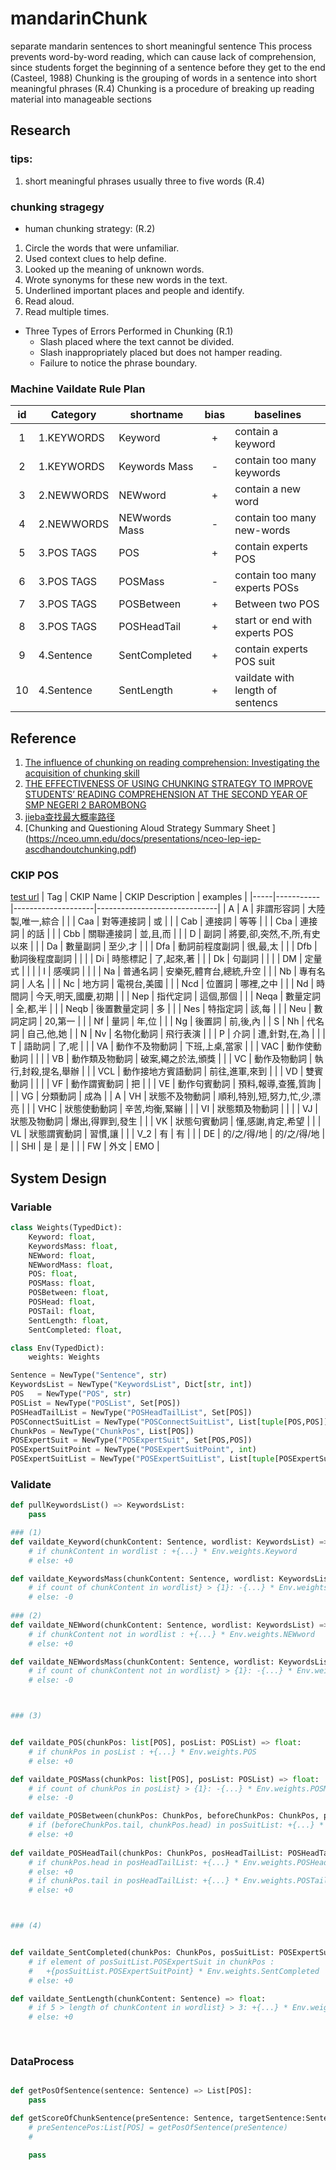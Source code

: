 # mandarinChunk
separate mandarin sentences to short meaningful sentence
This process prevents word-by-word reading, which can cause lack of comprehension, 
since students forget the beginning of a sentence before they get to the end (Casteel, 1988)
Chunking is the grouping of words in a sentence into short meaningful phrases (R.4)
Chunking is a procedure of breaking up reading material into manageable sections

## Research

### tips:
1. short meaningful phrases usually three to five words (R.4)


### chunking stragegy
  - human chunking strategy: (R.2)
1. Circle the words that were unfamiliar. <KEYWORDS WEIGHT>
2. Used context clues to help define.  <POS TAGS>
3. Looked up the meaning of unknown words.  <NEW-Words WEIGHT>
4. Wrote synonyms for these new words in the text. <NEW-Words WEIGHT>
5. Underlined important places and people and identify.  <POS TAGS>
6. Read aloud. <sentence smooth>
7. Read multiple times. <sentence smooth>

- Three Types of Errors Performed in Chunking (R.1)
  - Slash placed where the text cannot be divided. <sentence smooth>
  - Slash inappropriately placed but does not hamper reading.
  - Failure to notice the phrase boundary.  <sentence format>
	
	


### Machine Vaildate Rule Plan
|  id    |  Category    |  shortname      |  bias |  baselines                       |
| :----: | ----         | ----            | :----:| ----                             |
| 1      |  1.KEYWORDS  | Keyword         | +     | contain a keyword                |
| 2      |  1.KEYWORDS  | Keywords Mass   | -     | contain too many keywords        |
| 3      |  2.NEWWORDS  | NEWword         | +     | contain a new word               |
| 4      |  2.NEWWORDS  | NEWwords Mass   | -     | contain too many new-words       |
| 5      |  3.POS TAGS  | POS             | +     | contain experts POS              |
| 6      |  3.POS TAGS  | POSMass         | -     | contain too many experts POSs    |
| 7      |  3.POS TAGS  | POSBetween      | +     | Between two POS                  |
| 8      |  3.POS TAGS  | POSHeadTail     | +     | start or end with experts POS    | 
| 9      |  4.Sentence  | SentCompleted   | +     | contain experts POS suit         | 
| 10     |  4.Sentence  | SentLength      | +     | vaildate with length of sentencs | 

## Reference

1. [The influence of chunking on reading comprehension: Investigating the acquisition of chunking skill](https://www.researchgate.net/publication/289208481_The_influence_of_chunking_on_reading_comprehension_Investigating_the_acquisition_of_chunking_skill)
2. [THE EFFECTIVENESS OF USING CHUNKING STRATEGY TO IMPROVE STUDENTS’ READING COMPREHENSION AT THE SECOND YEAR OF SMP NEGERI 2 BAROMBONG](https://www.researchgate.net/publication/323395900_THE_EFFECTIVENESS_OF_USING_CHUNKING_STRATEGY_TO_IMPROVE_STUDENTS'_READING_COMPREHENSION_AT_THE_SECOND_YEAR_OF_SMP_NEGERI_2_BAROMBONG)
3. [jieba查找最大概率路径](https://blog.csdn.net/Claire_Mk/article/details/122031761)
4. [Chunking and Questioning Aloud Strategy Summary Sheet ] (https://nceo.umn.edu/docs/presentations/nceo-lep-iep-ascdhandoutchunking.pdf)

### CKIP POS
[test url](https://ckip.iis.sinica.edu.tw/service/corenlp/)
| Tag | CKIP Name | CKIP Description   | examples                     |
|-----|-----------|--------------------|------------------------------|
| A   | A         | 非謂形容詞         | 大陸製,唯一,綜合             |
|     | Caa       | 對等連接詞         | 或                           |
|     | Cab       | 連接詞             | 等等                         |
|     | Cba       | 連接詞             | 的話                         |
|     | Cbb       | 關聯連接詞         | 並,且,而                     |
|     | D         | 副詞               | 將要,卻,突然,不,所,有史以來  |
|     | Da        | 數量副詞           | 至少,才                      |
|     | Dfa       | 動詞前程度副詞     | 很,最,太                     |
|     | Dfb       | 動詞後程度副詞     |                              |
|     | Di        | 時態標記           | 了,起來,著                   |
|     | Dk        | 句副詞             |                              |
|     | DM        | 定量式             |                              |
|     | I         | 感嘆詞             |                              |
|     | Na        | 普通名詞           | 安樂死,體育台,總統,升空      |
|     | Nb        | 專有名詞           | 人名                         |
|     | Nc        | 地方詞             | 電視台,美國                  |
|     | Ncd       | 位置詞             | 哪裡,之中                    |
|     | Nd        | 時間詞             | 今天,明天,國慶,初期          |
|     | Nep       | 指代定詞           | 這個,那個                    |
|     | Neqa      | 數量定詞           | 全,都,半                     |
|     | Neqb      | 後置數量定詞       | 多                           |
|     | Nes       | 特指定詞           | 該,每                        |
|     | Neu       | 數詞定詞           | 20,第一                      |
|     | Nf        | 量詞               | 年,位                        |
|     | Ng        | 後置詞             | 前,後,內                     |
|  S  | Nh        | 代名詞             | 自己,他,她                   |
|  N  | Nv        | 名物化動詞         | 飛行表演                     |
|     | P         | 介詞               | 遭,針對,在,為                |
|     | T         | 語助詞             | 了,呢                        |
|     | VA        | 動作不及物動詞     | 下班,上桌,當家               |
|     | VAC       | 動作使動動詞       |                              |
|     | VB        | 動作類及物動詞     | 破案,繩之於法,頒獎           |
|     | VC        | 動作及物動詞       | 執行,封殺,提名,舉辦          |
|     | VCL       | 動作接地方賓語動詞 | 前往,進軍,來到               |
|     | VD        | 雙賓動詞           |                              |
|     | VF        | 動作謂賓動詞       | 把                           |
|     | VE        | 動作句賓動詞       | 預料,報導,查獲,質詢          |
|     | VG        | 分類動詞           | 成為                         |
| A   | VH        | 狀態不及物動詞     | 順利,特別,短,努力,忙,少,漂亮 |
|     | VHC       | 狀態使動動詞       | 辛苦,均衡,緊繃               |
|     | VI        | 狀態類及物動詞     |                              |
|     | VJ        | 狀態及物動詞       | 爆出,得罪到,發生             |
|     | VK        | 狀態句賓動詞       | 懂,感謝,肯定,希望            |
|     | VL        | 狀態謂賓動詞       | 習慣,讓                      |
|     | V_2       | 有                 | 有                           |
|     | DE        | 的/之/得/地        | 的/之/得/地                  |
|     | SHI       | 是                 | 是                           |
|     | FW        | 外文               | EMO                          |

## System Design

### Variable
``` python
class Weights(TypedDict):
	Keyword: float,
	KeywordsMass: float,
	NEWword: float,
	NEWwordMass: float,
	POS: float,
	POSMass: float,
	POSBetween: float,
	POSHead: float,
	POSTail: float,
	SentLength: float,
	SentCompleted: float,

class Env(TypedDict):
	weights: Weights

Sentence = NewType("Sentence", str)
KeywordsList = NewType("KeywordsList", Dict[str, int])
POS   = NewType("POS", str)
POSList = NewType("POSList", Set[POS])
POSHeadTailList = NewType("POSHeadTailList", Set[POS])
POSConnectSuitList = NewType("POSConnectSuitList", List[tuple[POS,POS]])
ChunkPos = NewType("ChunkPos", List[POS]) 
POSExpertSuit = NewType("POSExpertSuit", Set[POS,POS])
POSExpertSuitPoint = NewType("POSExpertSuitPoint", int)
POSExpertSuitList = NewType("POSExpertSuitList", List[tuple[POSExpertSuit,POSExpertSuitPoint]])

```
### Validate
```python
def pullKeywordsList() => KeywordsList:
	pass

### (1)
def vaildate_Keyword(chunkContent: Sentence, wordlist: KeywordsList) => float:
	# if chunkContent in wordlist : +{...} * Env.weights.Keyword
	# else: +0

def vaildate_KeywordsMass(chunkContent: Sentence, wordlist: KeywordsList) => float:
	# if count of chunkContent in wordlist} > {1}: -{...} * Env.weights.KeywordsMass
	# else: -0
	
### (2)
def vaildate_NEWword(chunkContent: Sentence, wordlist: KeywordsList) => float:
	# if chunkContent not in wordlist : +{...} * Env.weights.NEWword
	# else: +0

def vaildate_NEWwordsMass(chunkContent: Sentence, wordlist: KeywordsList) => float:
	# if count of chunkContent not in wordlist} > {1}: -{...} * Env.weights.NEWwordMass
	# else: -0



### (3)


def vaildate_POS(chunkPos: list[POS], posList: POSList) => float:
	# if chunkPos in posList : +{...} * Env.weights.POS
	# else: +0

def vaildate_POSMass(chunkPos: list[POS], posList: POSList) => float:
	# if count of chunkPos in posList} > {1}: -{...} * Env.weights.POSMass
	# else: -0

def vaildate_POSBetween(chunkPos: ChunkPos, beforeChunkPos: ChunkPos, posSuitList: POSConnectSuitList) => float:
	# if (beforeChunkPos.tail, chunkPos.head) in posSuitList: +{...} * Env.weights.POSBetween
	# else: +0
	
def vaildate_POSHeadTail(chunkPos: ChunkPos, posHeadTailList: POSHeadTailList) => float:
	# if chunkPos.head in posHeadTailList: +{...} * Env.weights.POSHead
	# else: +0
	# if chunkPos.tail in posHeadTailList: +{...} * Env.weights.POSTail
	# else: +0



### (4)


def vaildate_SentCompleted(chunkPos: ChunkPos, posSuitList: POSExpertSuitList) => float:
	# if element of posSuitList.POSExpertSuit in chunkPos : 
	#	+{posSuitList.POSExpertSuitPoint} * Env.weights.SentCompleted
	# else: +0

def vaildate_SentLength(chunkContent: Sentence) => float:
	# if 5 > length of chunkContent in wordlist} > 3: +{...} * Env.weights.SentLength
	# else: +0
	
	
```

### DataProcess
```python

def getPosOfSentence(sentence: Sentence) => List[POS]:
	pass

def getScoreOfChunkSentence(preSentence: Sentence, targetSentence:Sentence: Sentence) => float:
	# preSentencePos:List[POS] = getPosOfSentence(preSentence)
	# 
	
	pass
```